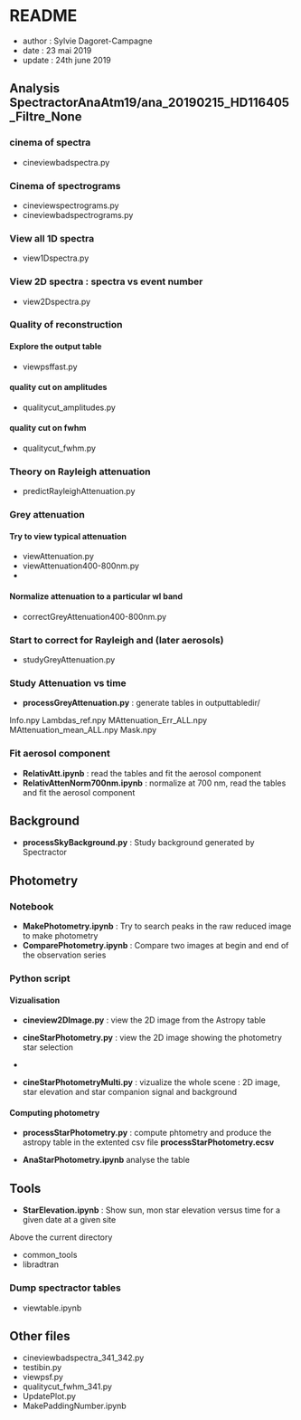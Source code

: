 # README

- author : Sylvie Dagoret-Campagne
- date : 23 mai 2019
- update : 24th june 2019

## Analysis SpectractorAnaAtm19/ana\_20190215\_HD116405\_Filtre\_None


### cinema of spectra


- cineviewbadspectra.py



### Cinema of spectrograms
		
- cineviewspectrograms.py	
- cineviewbadspectrograms.py		


### View all 1D spectra

- view1Dspectra.py	

### View 2D spectra : spectra vs event number

- view2Dspectra.py

### Quality of reconstruction

#### Explore the output table
- viewpsffast.py

#### quality cut on amplitudes
- qualitycut\_amplitudes.py


#### quality cut on fwhm

- qualitycut\_fwhm.py	

### Theory on Rayleigh attenuation

- predictRayleighAttenuation.py		

### Grey attenuation


#### Try to view typical attenuation
- viewAttenuation.py
- viewAttenuation400-800nm.py
- 
#### Normalize attenuation to a particular wl band

- correctGreyAttenuation400-800nm.py	




### Start to correct for Rayleigh and (later aerosols)

- studyGreyAttenuation.py

			

### Study Attenuation vs time
- 	**processGreyAttenuation.py** : generate tables in outputtabledir/

   Info.npy
   Lambdas_ref.npy
   MAttenuation_Err_ALL.npy
   MAttenuation_mean_ALL.npy
   Mask.npy



### Fit aerosol component

- **RelativAtt.ipynb** : read the tables and fit the aerosol component
- **RelativAttenNorm700nm.ipynb** : normalize at 700 nm, read the tables and fit the aerosol component


## Background

-  **processSkyBackground.py** : Study background generated by Spectractor

## Photometry

### Notebook

* **MakePhotometry.ipynb** : Try to search peaks in the raw reduced image to make photometry
* **ComparePhotometry.ipynb** : Compare two images at begin and end of the observation series


### Python script

#### Vizualisation
* **cineview2DImage.py** : view the 2D image from the Astropy table
 
* **cineStarPhotometry.py** : view the 2D image showing the photometry star selection
*
* **cineStarPhotometryMulti.py** : vizualize the whole scene : 2D image, star elevation and star companion signal and background

#### Computing photometry
* **processStarPhotometry.py** : compute phtometry and produce the astropy table in the extented csv file **processStarPhotometry.ecsv**

* **AnaStarPhotometry.ipynb** analyse the table 







## Tools


* **StarElevation.ipynb** : Show sun, mon star elevation versus time for a given date at a given site
 
Above the current directory

- common\_tools
- libradtran


### Dump spectractor tables
- viewtable.ipynb

## Other files

- cineviewbadspectra_341_342.py
- testibin.py				
- viewpsf.py			
- qualitycut_fwhm_341.py	
- UpdatePlot.py		
- MakePaddingNumber.ipynb
